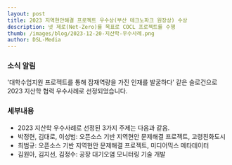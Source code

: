 ```yaml
---
layout: post
title: 2023 지역현안해결 프로젝트 우수상(부산 테크노파크 원장상) 수상
description: 넷 제로(Net-Zero)를 목표로 COCL 프로젝트를 수행
thumb: /images/blog/2023-12-20-지산학-우수사례.png
author: DSL-Media
---
```


### 소식 알림
'대학수업지원 프로젝트를 통해 잠재역량을 가진 인재를 발굴하다' 같은 슬로건으로 2023 지산학 협력 우수사례로 선정되었습니다.

### 세부내용
- 2023 지산학 우수사례로 선정된 3가지 주제는 다음과 같음.
- 박정현, 김대로, 이성범: 오픈소스 기반 지역현안 문제해결 프로젝트, 고령친화도시
- 최범규: 오픈소스 기반 지역현안 문제해결 프로젝트, 미디어믹스 메타데이터
- 김원아, 김지선, 김정수: 공장 대기오염 모니터링 기술 개발